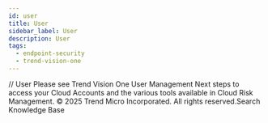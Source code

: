 ```yaml
---
id: user
title: User
sidebar_label: User
description: User
tags:
  - endpoint-security
  - trend-vision-one
---
```


/*<![CDATA[*/ $('#title').html($('meta[name=map-description]').attr('content')); /*]]>*/ User Please see Trend Vision One User Management Next steps to access your Cloud Accounts and the various tools available in Cloud Risk Management. © 2025 Trend Micro Incorporated. All rights reserved.Search Knowledge Base